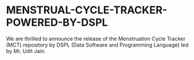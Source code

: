 # MENSTRUAL-CYCLE-TRACKER-POWERED-BY-DSPL
We are thrilled to announce the release of the Menstruation Cycle Tracker (MCT) repository by DSPL (Data Software and Programming Language) led by Mr. Udit Jain.
